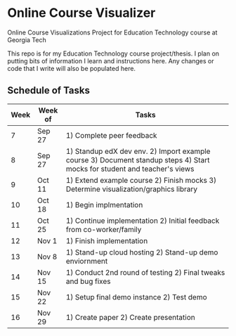 # Online Course Visualizer 
Online Course Visualizations Project for Education Technology course at Georgia Tech

This repo is for my Education Technology course project/thesis. I plan on putting bits of information I learn and instructions here. Any changes or code that I write will also be populated here.

## Schedule of Tasks
| Week | Week of | Tasks |
|------|---------|-----------------------------|
|  7   | Sep 27  | 1) Complete peer feedback |
|  8   | Sep 27  | 1) Standup edX dev env. 2) Import example course 3) Document standup steps 4) Start mocks for student and teacher's views|
|  9   | Oct 11  | 1) Extend example course 2) Finish mocks 3) Determine visualization/graphics library |
|  10  | Oct 18  | 1) Begin implmentation |
|  11  | Oct 25  | 1) Continue implementation 2) Initial feedback from co-worker/family |
|  12  | Nov  1  | 1) Finish implementation |
|  13  | Nov  8  | 1) Stand-up cloud hosting 2) Stand-up demo enviornment |
|  14  | Nov 15  | 1) Conduct 2nd round of testing 2) Final tweaks and bug fixes|
|  15  | Nov 22  | 1) Setup final demo instance 2) Test demo |
|  16  | Nov 29  | 1) Create paper 2) Create presentation |

